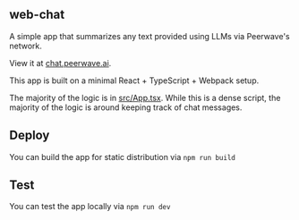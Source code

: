 ## web-chat

A simple app that summarizes any text provided using LLMs via Peerwave's network.

View it at [chat.peerwave.ai](https://chat.peerwave.ai).

This app is built on a minimal React + TypeScript + Webpack setup.

The majority of the logic is in [src/App.tsx](src/App.tsx).
While this is a dense script, the majority of the logic is around keeping track of chat messages.

## Deploy

You can build the app for static distribution via `npm run build`

## Test

You can test the app locally via `npm run dev`
